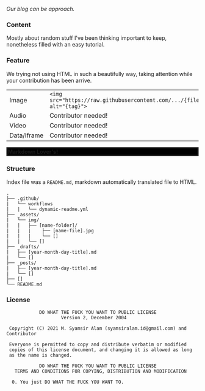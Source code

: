 *Our blog can be approach.*

### Content

Mostly about random stuff I've been thinking important to keep, nonetheless filled with an easy tutorial.

### Feature
 
We trying not using HTML in such a beautifully way, taking attention while your contribution has been arrive.
 
|                   |                                                                                        |
| -                 | -                                                                                      |
| Image             | `<img src="https://raw.githubusercontent.com/.../{filename.jpg}" alt="{tag}">`         |
| Audio             | Contributor needed!                                                                    |
| Video             | Contributor needed!                                                                    |
| Data/Iframe       | Contributor needed!                                                                    |

<marquee behavior="alternate" bgColor="black" style="border:solid" direction="right" scrollamount="1"><b>Markdown Lover's!</b></marquee>

### Structure

Index file was a `README.md`, markdown automatically translated file to HTML.

```structure
.
├── .github/
|   └── workflows
|   |   └── dynamic-readme.yml
├── _assets/
|   └── img/
|   |   ├── [name-folder]/
|   |   |    ├── [name-file].jpg
|   |   |    └── []
|   |   └── []
├── _drafts/
|   ├── [year-month-day-title].md
|   └── []
├── _posts/
|   ├── [year-month-day-title].md
|   └── []
├── []
└── README.md
```

### License

```license
            DO WHAT THE FUCK YOU WANT TO PUBLIC LICENSE
                    Version 2, December 2004

 Copyright (C) 2021 M. Syamsir Alam (syamsiralam.id@gmail.com) and Contributor

 Everyone is permitted to copy and distribute verbatim or modified
 copies of this license document, and changing it is allowed as long
 as the name is changed.

            DO WHAT THE FUCK YOU WANT TO PUBLIC LICENSE
   TERMS AND CONDITIONS FOR COPYING, DISTRIBUTION AND MODIFICATION

  0. You just DO WHAT THE FUCK YOU WANT TO.
  ```
